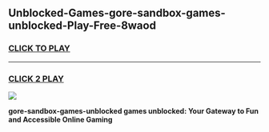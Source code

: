 
## Unblocked-Games-gore-sandbox-games-unblocked-Play-Free-8waod
<h3>
<a href="https://premium76.site?title=gore-sandbox-games-unblocked&ref=15A">CLICK TO PLAY</a></h3>
<hr>

<h3>
<a href="https://premium76.site?title=gore-sandbox-games-unblocked&ref=15A">CLICK 2 PLAY</a>
  
</h3>

<a href="https://premium76.site?title=gore-sandbox-games-unblocked&ref=15A"><img src="https://clearcache.store/games.png"></a>


**gore-sandbox-games-unblocked games unblocked: Your Gateway to Fun and Accessible Online Gaming**
